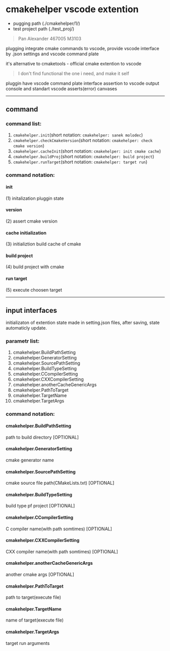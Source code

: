 # cmakehelper vscode extention
- pugging path (./cmakehelper/1/)
- test project path (./test_proj/)
> Pan Alexander 467005 M3103

plugging integrate cmake commands to vscode, provide vscode interface by .json settings and vscode command plate

it's alternative to cmaketools - official cmake extention to vscode
> I don't find functional the one i need, and make it self

pluggin have vscode command plate interface assertion to vscode output console and standart vscode asserts(error) canvases

---

## command

### command list:
1. `cmakehelper.init`(short notation: `cmakehelper: sanek molodec`)
2. `cmakehelper.checkCmakeVersion`(short notation: `cmakehelper: check cmake version`)
3. `cmakehelper.cacheInit`(short notation: `cmakehelper: init cmake cache`)
4. `cmakehelper.buildProj`(short notation: `cmakehelper: build project`)
5. `cmakehelper.runTarget`(short notation: `cmakehelper: target run`)

### command notation:

#### init
(1) initalization pluggin state
#### version
(2) assert cmake version
#### cache initialization
(3) initializtion build cache of cmake
#### build project
(4) build project with cmake
#### run target
(5) execute choosen target

---

## input interfaces
initializaton of extention state made in setting.json files, after saving, state automaticly update.

### parametr list:
1. cmakehelper.BuildPathSetting
2. cmakehelper.GeneratorSetting
3. cmakehelper.SourcePathSetting
4. cmakehelper.BuildTypeSetting
5. cmakehelper.CCompilerSetting
6. cmakehelper.CXXCompilerSetting
7. cmakehelper.anotherCacheGenericArgs
8. cmakehelper.PathToTarget
9. cmakehelper.TargetName
10. cmakehelper.TargetArgs

### command notation:
#### cmakehelper.BuildPathSetting
path to build directory \[OPTIONAL\]
#### cmakehelper.GeneratorSetting
cmake generator name
#### cmakehelper.SourcePathSetting
cmake source file path(CMakeLists.txt) \[OPTIONAL\]
#### cmakehelper.BuildTypeSetting
build type pf project \[OPTIONAL\]
#### cmakehelper.CCompilerSetting
C compiler name(with path somtimes) \[OPTIONAL\]
#### cmakehelper.CXXCompilerSetting
CXX compiler name(with path somtimes) \[OPTIONAL\]
#### cmakehelper.anotherCacheGenericArgs
another cmake args \[OPTIONAL\]
#### cmakehelper.PathToTarget
path to target(execute file)
#### cmakehelper.TargetName
name of target(execute file)
#### cmakehelper.TargetArgs
target run arguments